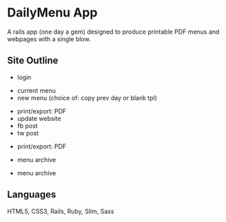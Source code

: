 # DailyMenu App
A rails app (one day a gem) designed to produce printable PDF menus and webpages with a single blow.

## Site Outline
 - login
  * current menu
  * new menu (choice of: copy prev day or blank tpl)
   - print/export: PDF
   - update website
   - fb post
   - tw post
  * print/export: PDF
   - menu archive
  * menu archive

## Languages
 HTML5, CSS3, Rails, Ruby, Slim, Sass
 
 
